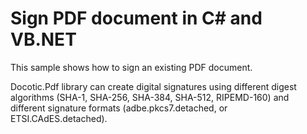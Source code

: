 # Sign PDF document in C# and VB.NET
This sample shows how to sign an existing PDF document.

Docotic.Pdf library can create digital signatures using different digest algorithms (SHA-1, SHA-256, SHA-384, SHA-512, RIPEMD-160) and different signature formats (adbe.pkcs7.detached, or ETSI.CAdES.detached).

